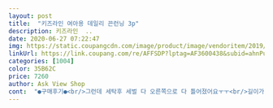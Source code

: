 ```yaml
---
layout: post 
title:  "키즈라인 여아용 데일리 끈런닝 3p" 
description: 키즈라인  ..
date: 2020-06-27 07:22:47 
img: https://static.coupangcdn.com/image/product/image/vendoritem/2019/06/07/3786542762/030618be-a797-4acf-855f-68dad06acc2c.jpg 
linkUrl: https://link.coupang.com/re/AFFSDP?lptag=AF3600438&subid=ahnPublicAsk&pageKey=106109649&itemId=320954326&vendorItemId=3786542762&traceid=V0-113-e42f395311c13603 
categories: [1004] 
color: 35B62C 
price: 7260 
author: Ask View Shop 
cont:  "●구매후기●<br/>그런데 세탁후 세벌 다 오른쪽으로 다 틀어졌어요ㅜㅜ<br/>길이가 기네요.<br/><br/>런닝을 입었구요, 대사이즈 런닝과 비교하니 폭은 같으나<br/>여섯살, 21kg인 막내의 속옷으로 구입을 해봤습니다 우선 무형광 제품에 3매입으로는 가격도 착하고 질도 좋아보여 다른 제품들과 함께 주문을 해봤습니다 사진상으로는 약간 두꺼워 보였는데 실제품은 손을 넣어 봤을때 약하게 형태가 비출 정도로 원단도 적당히 얇아 여름에 원피스 안에 받쳐 입히기 좋을듯합니다 박음질이나 마무리 처리도 잘되어 있고 세장 모두 이상이 없길래 세탁망에 넣어 세탁후 보니 핑크와 연노랑은 별 차이가 없는데 흰런닝은 너비가 3cm 차이가 날정도로 줄어 있네요 ㅠㅠ 같은 상품인데 어찌 이런일이... <br/><br/>이래서 싼 걸까요?<br/>저희 딸은 130cm에 36kg 통통여아라 평소에는 75사이즈<br/>전반적으로 살에 닿는 촉감도 부드럽고 가벼우니 괜찮습니다<br/>집에 있던 런닝은 1년 가까이 입어도 그대로인데<br/>첨에 포장지를 보고 당황... <br/> 그냥 시장 물건 같은... <br/><br/>하는 맘에 오픈... <br/><br/>한편으론 요즘같은 시대엔 과대포장보단 물건만 좋음 됐지<br/>" 
---
```

